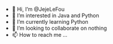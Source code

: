 - 👋 Hi, I’m @JejeLeFou
- 👀 I’m interested in Java and Python
- 🌱 I’m currently learning Python
- 💞️ I’m looking to collaborate on nothing
- 📫 How to reach me ...

<!---
JejeLeFou/JejeLeFou is a ✨ special ✨ repository because its `README.md` (this file) appears on your GitHub profile.
You can click the Preview link to take a look at your changes.
--->
